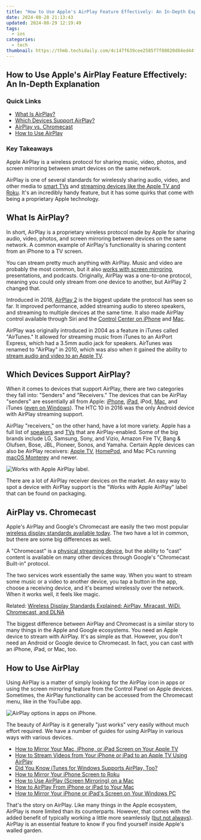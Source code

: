 ```yaml
---
title: "How to Use Apple's AirPlay Feature Effectively: An In-Depth Explanation"
date: 2024-08-28 21:13:43
updated: 2024-08-29 12:19:49
tags:
  - ios
categories:
  - tech
thumbnail: https://thmb.techidaily.com/4c147f639cee2585f7f88020d64ed44f6ab3d2fb87afeca6ceadabb8d346628a.jpg
---
```


## How to Use Apple's AirPlay Feature Effectively: An In-Depth Explanation

### Quick Links

* [What Is AirPlay?](https://video-capture.techidaily.com/unlocking-stream-efficiency-obs-meets-zoom-for-2024/)
* [Which Devices Support AirPlay?](https://youtube-lab.techidaily.com/n-2024-the-fundamentals-of-sports-video-editing/)
* [AirPlay vs. Chromecast](https://fox-boxes.techidaily.com/new-2024-approved-become-a-viral-meme-magician-with-9gag-techniques/)
* [How to Use AirPlay](https://blog-min.techidaily.com/how-to-rescue-lost-music-from-motorola-by-fonelab-android-recover-music/)

### Key Takeaways

 Apple AirPlay is a wireless protocol for sharing music, video, photos, and screen mirroring between smart devices on the same network.

 AirPlay is one of several standards for wirelessly sharing audio, video, and other media to [smart TVs](https://extra-lessons.techidaily.com/maximizing-zoom-top-strategies-for-chromebooks/) and [streaming devices like the Apple TV and Roku](https://facebook-video-share.techidaily.com/updated-prime-selection-of-screen-capture-software-for-gaming/). It's an incredibly handy feature, but it has some quirks that come with being a proprietary Apple technology.

##  What Is AirPlay?

 In short, AirPlay is a proprietary wireless protocol made by Apple for sharing audio, video, photos, and screen mirroring between devices on the same network. A common example of AirPlay's functionality is sharing content from an iPhone to a TV screen.

 You can stream pretty much anything with AirPlay. Music and video are probably the most common, but it also [works with screen mirroring](https://iphone-unlock.techidaily.com/in-2024-how-to-unlock-disabled-apple-iphone-11-proipad-without-computer-drfone-by-drfone-ios/), presentations, and podcasts. Originally, AirPlay was a one-to-one protocol, meaning you could only stream from one device to another, but AirPlay 2 changed that.

 Introduced in 2018, [AirPlay 2](https://fox-info.techidaily.com/mastery-of-transferring-multitudes-of-tiktok-videos/) is the biggest update the protocol has seen so far. It improved performance, added streaming audio to stereo speakers, and streaming to multiple devices at the same time. It also made AirPlay control available through Siri and the [Control Center on iPhone](https://youtube-blog.techidaily.com/ring-how-tseries-harnesses-revenue-from-online-viewer-base-youtube/) and [Mac](https://fix-guide.techidaily.com/how-to-fix-the-soft-bricked-xiaomi-redmi-a2-drfone-by-drfone-fix-android-problems-fix-android-problems/).

 AirPlay was originally introduced in 2004 as a feature in iTunes called "AirTunes." It allowed for streaming music from iTunes to an AirPort Express, which had a 3.5mm audio jack for speakers. AirTunes was renamed to "AirPlay" in 2010, which was also when it gained the ability to [stream audio and video to an Apple TV](https://howto.techidaily.com/what-to-do-if-google-play-services-keeps-stopping-on-lava-yuva-3-drfone-by-drfone-fix-android-problems-fix-android-problems/).

##  Which Devices Support AirPlay?

 When it comes to devices that support AirPlay, there are two categories they fall into: "Senders" and "Receivers." The devices that can be AirPlay "senders" are essentially all from Apple: [iPhone](https://vimeo-videos.techidaily.com/in-2024-quick-vimeo-transformation-tips-easy-to-create-gifs/), [iPad](https://screen-sharing-recording.techidaily.com/updated-in-2024-capturing-screen-content-on-huawei-mate-10-20-and-p-series-phones-via-built-in-recorders/), iPod, [Mac](https://sim-unlock.techidaily.com/in-2024-top-11-free-apps-to-check-imei-on-xiaomi-civi-3-phones-by-drfone-android/), and iTunes ([even on Windows](https://vp-tips.techidaily.com/leading-slow-motions-camera-edition-for-2024/)). The HTC 10 in 2016 was the only Android device with AirPlay streaming support.

 AirPlay "receivers," on the other hand, have a lot more variety. Apple has a full list of [speakers](https://www.apple.com/home-app/accessories/#section-speakers) and [TVs](https://www.apple.com/home-app/accessories/#section-tvs) that are AirPlay-enabled. Some of the big brands include LG, Samsung, Sony, and Vizio, Amazon Fire TV, Bang & Olufsen, Bose, JBL, Pioneer, Sonos, and Yamaha. Certain Apple devices can also be AirPlay receivers: [Apple TV](https://youtube-data.techidaily.com/ed-2024-approved-rapid-growth-recipe-for-youtube-from-thousands-to-millions/), [HomePod](https://video-capture.techidaily.com/new-2024-approved-growth-excellence-in-valheim-optimal-seeds-unveiled/), and Mac PCs running [macOS Monterey](https://desktop-recording.techidaily.com/updated-initiating-meetings-on-the-move-tech-advice/) and newer.

![Works with Apple AirPlay label.](https://static1.howtogeekimages.com/wordpress/wp-content/uploads/2023/05/works-with-airplay-1.jpg) 

 There are a lot of AirPlay receiver devices on the market. An easy way to spot a device with AirPlay support is the "Works with Apple AirPlay" label that can be found on packaging.

##  AirPlay vs. Chromecast

 Apple's AirPlay and Google's Chromecast are easily the two most popular [wireless display standards available today](https://visual-screen-recording.techidaily.com/updated-in-2024-ultimate-guide-to-the-leading-9-video-call-and-collaboration-tools-android-ios/). The two have a lot in common, but there are some big differences as well.

 A "Chromecast" is a [physical streaming device](https://youtube-help.techidaily.com/in-2024-unraveling-youtubes-monetization-shifts/), but the ability to "cast" content is available on many other devices through Google's "Chromecast Built-in" protocol.

 The two services work essentially the same way. When you want to stream some music or a video to another device, you tap a button in the app, choose a receiving device, and it's beamed wirelessly over the network. When it works well, it feels like magic.

Related: [Wireless Display Standards Explained: AirPlay, Miracast, WiDi, Chromecast, and DLNA](https://visual-screen-recording.techidaily.com/updated-in-2024-ultimate-guide-to-the-leading-9-video-call-and-collaboration-tools-android-ios/) 

 The biggest difference between AirPlay and Chromecast is a similar story to many things in the Apple and Google ecosystems. You need an Apple device to stream with AirPlay. It's as simple as that. However, you don't need an Android or Google device to Chromecast. In fact, you can cast with an iPhone, iPad, or Mac, too.

##  How to Use AirPlay

 Using AirPlay is a matter of simply looking for the AirPlay icon in apps or using the screen mirroring feature from the Control Panel on Apple devices. Sometimes, the AirPlay functionality can be accessed from the Chromecast menu, like in the YouTube app.

![AirPlay options in apps on iPhone.](https://static1.howtogeekimages.com/wordpress/wp-content/uploads/2023/05/IMG_0275.png) 

 The beauty of AirPlay is it generally "just works" very easily without much effort required. We have a number of guides for using AirPlay in various ways with various devices.

* [How to Mirror Your Mac, iPhone, or iPad Screen on Your Apple TV](https://voice-adjusting.techidaily.com/audio-editing-techniques-for-mp4-files/)
* [How to Stream Videos from Your iPhone or iPad to an Apple TV Using AirPlay](https://facebook-video-recording.techidaily.com/new-fb-content-horizontal-or-vertical-format-debate-for-2024/)
* [Did You Know iTunes for Windows Supports AirPlay, Too?](https://driver-download.techidaily.com/1722975590215-international-collaboration-is-crucial-for-biosecurity-policy-effectiveness-due-to-the-global-nature-of-health-risks/)
* [How to Mirror Your iPhone Screen to Roku](https://fox-http.techidaily.com/ultimate-free-collection-top-8-tools-for-viewing-4k-media-on-winos-x/)
* [How to Use AirPlay (Screen Mirroring) on a Mac](https://www.howtogeek.com/722510/how-to-use-airplay-screen-mirroring-on-a-mac/ "How to Use AirPlay (Screen Mirroring) on a Mac")
* [How to AirPlay From iPhone or iPad to Your Mac](https://extra-hints.techidaily.com/echoes-and-effects-auditory-enhancement-for-imovie/)
* [How to Mirror Your iPhone or iPad's Screen on Your Windows PC](https://techno-recovery.techidaily.com/understanding-the-secret-language-a-beginners-cheat-sheet-on-snapchat-emojis/)

 That's the story on AirPlay. Like many things in the Apple ecosystem, AirPlay is more limited than its counterparts. However, that comes with the added benefit of typically working a little more seamlessly ([but not always](https://easy-unlock-android.techidaily.com/top-4-sim-location-trackers-to-easily-find-your-lost-nokia-g22-device-by-drfone-android/)). AirPlay is an essential feature to know if you find yourself inside Apple's walled garden.

<ins class="adsbygoogle"
     style="display:block"
     data-ad-format="autorelaxed"
     data-ad-client="ca-pub-7571918770474297"
     data-ad-slot="1223367746"></ins>



<ins class="adsbygoogle"
     style="display:block"
     data-ad-client="ca-pub-7571918770474297"
     data-ad-slot="8358498916"
     data-ad-format="auto"
     data-full-width-responsive="true"></ins>
